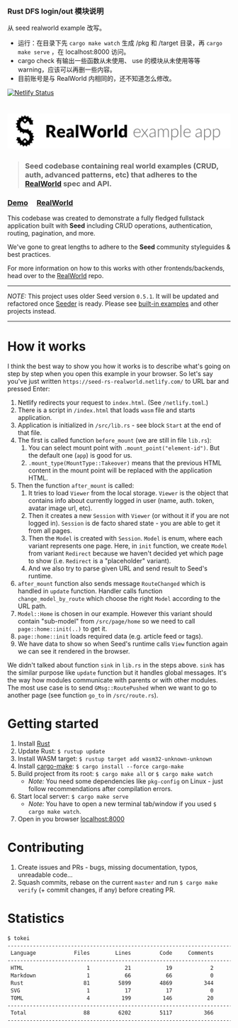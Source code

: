 ### Rust DFS login/out 模块说明

从 seed realworld example 改写。

* 运行：在目录下先 `cargo make watch` 生成 /pkg 和 /target 目录，再 `cargo make serve` ，在 localhost:8000 访问。
* cargo check 有输出一些函数从未使用、 use 的模块从未使用等等 warning，应该可以再删一些内容。
* 目前账号是与 RealWorld 内相同的，还不知道怎么修改。





[![Netlify Status](https://api.netlify.com/api/v1/badges/356507e1-a86c-4284-95fe-f50643e2dc33/deploy-status)](https://app.netlify.com/sites/realworld-seed-rs/deploys)

# ![RealWorld Example App](logo.png)

> ### Seed codebase containing real world examples (CRUD, auth, advanced patterns, etc) that adheres to the [RealWorld](https://github.com/gothinkster/realworld) spec and API.

### [Demo](https://realworld.seed-rs.org/) &nbsp;&nbsp;&nbsp;&nbsp;[RealWorld](https://github.com/gothinkster/realworld)

This codebase was created to demonstrate a fully fledged fullstack application built with **Seed** including CRUD operations, authentication, routing, pagination, and more.

We've gone to great lengths to adhere to the **Seed** community styleguides & best practices.

For more information on how to this works with other frontends/backends, head over to the [RealWorld](https://github.com/gothinkster/realworld) repo.

---

_NOTE:_ This project uses older Seed version `0.5.1`. It will be updated and refactored once [Seeder](https://github.com/MartinKavik/seeder) is ready. Please see [built-in examples](https://github.com/seed-rs/seed/blob/master/examples/README.md) and other projects instead.

---

# How it works

I think the best way to show you how it works is to describe what's going on step by step when you open this example in your browser. So let's say you've just written `https://seed-rs-realworld.netlify.com/` to URL bar and pressed Enter:

1. Netlify redirects your request to `index.html`. (See `/netlify.toml`.)
1. There is a script in `/index.html` that loads `wasm` file and starts application.
1. Application is initialized in `/src/lib.rs` - see block `Start` at the end of that file.
1. The first is called function `before_mount` (we are still in file `lib.rs`):
   1. You can select mount point with `.mount_point("element-id")`. But the default one (`app`) is good for us.
   1. `.mount_type(MountType::Takeover)` means that the previous HTML content in the mount point will be replaced with the application HTML.
1. Then the function `after_mount` is called:
   1. It tries to load `Viewer` from the local storage. `Viewer` is the object that contains info about currently logged in user (name, auth. token, avatar image url, etc).
   1. Then it creates a new `Session` with `Viewer` (or without it if you are not logged in). `Session` is de facto shared state - you are able to get it from all pages.
   1. Then the `Model` is created with `Session`. `Model` is enum, where each variant represents one page. Here, in `init` function, we create `Model` from variant `Redirect` because we haven't decided yet which page to show (i.e. `Redirect` is a "placeholder" variant).
   1. And we also try to parse given URL and send result to Seed's runtime.
1. `after_mount` function also sends message `RouteChanged` which is handled in `update` function. Handler calls function `change_model_by_route` which choose the right `Model` according to the URL path.
1. `Model::Home` is chosen in our example. However this variant should contain "sub-model" from `/src/page/home` so we need to call `page::home::init(..)` to get it.
1. `page::home::init` loads required data (e.g. article feed or tags).
1. We have data to show so when Seed's runtime calls `View` function again we can see it rendered in the browser.

We didn't talked about function `sink` in `lib.rs` in the steps above. `sink` has the similar purpose like `update` function but it handles global messages. It's the way how modules communicate with parents or with other modules. The most use case is to send `GMsg::RoutePushed` when we want to go to another page (see function `go_to` in `/src/route.rs`).

# Getting started

1. Install [Rust](https://www.rust-lang.org/tools/install)
2. Update Rust: `$ rustup update`
3. Install WASM target: `$ rustup target add wasm32-unknown-unknown`
4. Install [cargo-make](https://sagiegurari.github.io/cargo-make/): `$ cargo install --force cargo-make`
5. Build project from its root: `$ cargo make all` or `$ cargo make watch`
   - _Note:_ You need some dependencies like `pkg-config` on Linux - just follow recommendations after compilation errors.
6. Start local server: `$ cargo make serve`
   - _Note:_ You have to open a new terminal tab/window if you used `$ cargo make watch`.
7. Open in you browser [localhost:8000](http://localhost:8000/)

# Contributing

1. Create issues and PRs - bugs, missing documentation, typos, unreadable code...
2. Squash commits, rebase on the current `master` and run `$ cargo make verify` (+ commit changes, if any) before creating PR.

# Statistics

```bash
$ tokei
-------------------------------------------------------------------------------
 Language            Files        Lines         Code     Comments       Blanks
-------------------------------------------------------------------------------
 HTML                    1           21           19            2            0
 Markdown                1           66           66            0            0
 Rust                   81         5899         4869          344          686
 SVG                     1           17           17            0            0
 TOML                    4          199          146           20           33
-------------------------------------------------------------------------------
 Total                  88         6202         5117          366          719
-------------------------------------------------------------------------------
```

